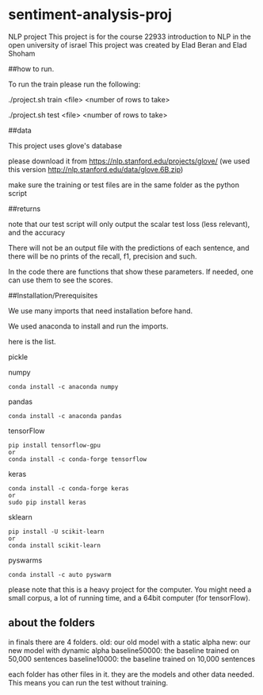 # sentiment-analysis-proj
NLP project
This project is for the course 22933 introduction to NLP in the open university of israel
This project was created by Elad Beran and Elad Shoham

##how to run. 

To run the train please run the following:

./project.sh train \<file\> \<number of rows to take\>

./project.sh test \<file\> \<number of rows to take\>


##data

This project uses glove's database

please download it from https://nlp.stanford.edu/projects/glove/   (we used this version http://nlp.stanford.edu/data/glove.6B.zip) 

make sure the training or test files are in the same folder as the python script

##returns

note that our test script will only output the scalar test loss (less relevant), and the accuracy

There will not be an output file with the predictions of each sentence, and there will be no prints of the recall, f1, precision and such.

In the code there are functions that show these parameters. If needed, one can use them to see the scores.



##Installation/Prerequisites

We use many imports that need installation before hand.

We used anaconda to install and run the imports.

here is the list.

pickle 

numpy
```
conda install -c anaconda numpy 
```

pandas
```
conda install -c anaconda pandas 
```


tensorFlow
```
pip install tensorflow-gpu
or
conda install -c conda-forge tensorflow 
```

keras
```
conda install -c conda-forge keras 
or
sudo pip install keras
```

sklearn
```
pip install -U scikit-learn
or
conda install scikit-learn
```

pyswarms
```
conda install -c auto pyswarm 
```

please note that this is a heavy project for the computer. You might need a small corpus, a lot of running time, and a 64bit computer (for tensorFlow).


## about the folders
in finals there are 4 folders. 
old: our old model with a static alpha
new: our new model with dynamic alpha
baseline50000: the baseline trained on 50,000 sentences
baseline10000: the baseline trained on 10,000 sentences

each folder has other files in it. they are the models and other data needed. This means you can run the test without training.
